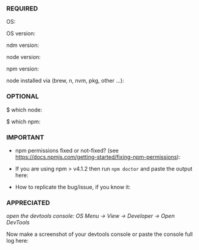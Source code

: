 <!--
Fill the informations below if you are reporting a bug OR a malfunction OR a strange behavior OR a problem in general.
Thank you!
-->

### REQUIRED
OS: 

OS version: 
 
ndm version: 
 
node version:

npm version:

node installed via (brew, n, nvm, pkg, other ...): 

### OPTIONAL

$ which node:

$ which npm:

### IMPORTANT

- npm permissions fixed or not-fixed? (see https://docs.npmjs.com/getting-started/fixing-npm-permissions):

- If you are using npm > v4.1.2 then run `npm doctor` and paste the output here:

- How to replicate the bug/issue, if you know it:

### APPRECIATED
_open the devtools console: OS Menu -> View -> Developer -> Open DevTools_

Now make a screenshot of your devtools console or paste the console full log here:



